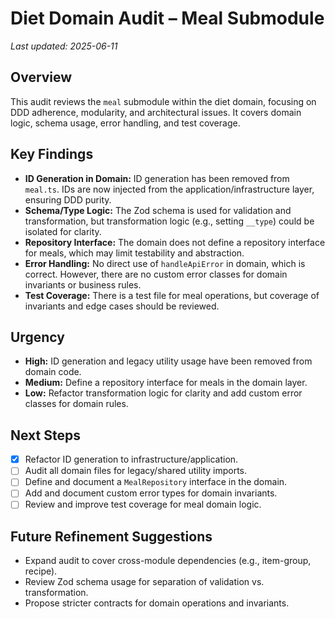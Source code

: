 # Diet Domain Audit – Meal Submodule

_Last updated: 2025-06-11_

## Overview
This audit reviews the `meal` submodule within the diet domain, focusing on DDD adherence, modularity, and architectural issues. It covers domain logic, schema usage, error handling, and test coverage.

## Key Findings
- **ID Generation in Domain:** ID generation has been removed from `meal.ts`. IDs are now injected from the application/infrastructure layer, ensuring DDD purity.
- **Schema/Type Logic:** The Zod schema is used for validation and transformation, but transformation logic (e.g., setting `__type`) could be isolated for clarity.
- **Repository Interface:** The domain does not define a repository interface for meals, which may limit testability and abstraction.
- **Error Handling:** No direct use of `handleApiError` in domain, which is correct. However, there are no custom error classes for domain invariants or business rules.
- **Test Coverage:** There is a test file for meal operations, but coverage of invariants and edge cases should be reviewed.

## Urgency
- **High:** ID generation and legacy utility usage have been removed from domain code.
- **Medium:** Define a repository interface for meals in the domain layer.
- **Low:** Refactor transformation logic for clarity and add custom error classes for domain rules.

## Next Steps
- [x] Refactor ID generation to infrastructure/application.
- [ ] Audit all domain files for legacy/shared utility imports.
- [ ] Define and document a `MealRepository` interface in the domain.
- [ ] Add and document custom error types for domain invariants.
- [ ] Review and improve test coverage for meal domain logic.

## Future Refinement Suggestions
- Expand audit to cover cross-module dependencies (e.g., item-group, recipe).
- Review Zod schema usage for separation of validation vs. transformation.
- Propose stricter contracts for domain operations and invariants.

